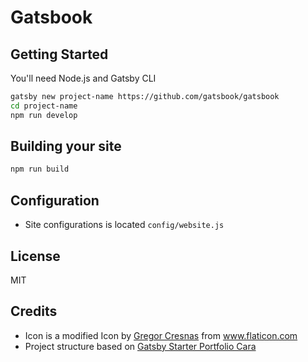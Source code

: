 # Gatsbook

## Getting Started

You'll need Node.js and Gatsby CLI

```bash
gatsby new project-name https://github.com/gatsbook/gatsbook
cd project-name
npm run develop
```

## Building your site

```bash
npm run build
```

## Configuration

- Site configurations is located `config/website.js`

## License

MIT

## Credits

- Icon is a modified Icon by [Gregor Cresnas](https://www.flaticon.com/authors/gregor-cresnar) from www.flaticon.com
- Project structure based on [Gatsby Starter Portfolio Cara](https://github.com/LeKoArts/gatsby-starter-portfolio-cara)
